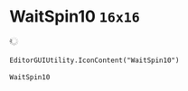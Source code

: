 # WaitSpin10 `16x16`
<img src="/img/WaitSpin10.png" width=16 height=16>

``` CSharp
EditorGUIUtility.IconContent("WaitSpin10")
```
```
WaitSpin10
```
